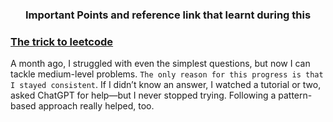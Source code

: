 ### <div style="text-align: center;"> Important Points and reference link that learnt during this </div>

### <div style="text-align: left;"> [The trick to leetcode](https://www.reddit.com/r/leetcode/comments/1gm15ru/the_trick_to_leetcode/) </div>
A month ago, I struggled with even the simplest questions, but now I can tackle medium-level problems. `The only reason for this progress is that I stayed consistent`. If I didn’t know an answer, I watched a tutorial or two, asked ChatGPT for help—but I never stopped trying. Following a pattern-based approach really helped, too.

